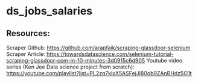 # ds_jobs_salaries

## Resources:
Scraper Github: https://github.com/arapfaik/scraping-glassdoor-selenium
Scraper Article: https://towardsdatascience.com/selenium-tutorial-scraping-glassdoor-com-in-10-minutes-3d0915c6d905
Youtube video series (Ken Jee Data science project from scratch): https://youtube.com/playlist?list=PL2zq7klxX5ASFejJj80ob9ZAnBHdz5O1t
